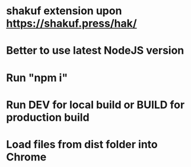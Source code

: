 # shakuf extension upon https://shakuf.press/hak/
# Better to use latest NodeJS version
# Run "npm i"
# Run DEV for local build or BUILD for production build
# Load files from dist folder into Chrome
